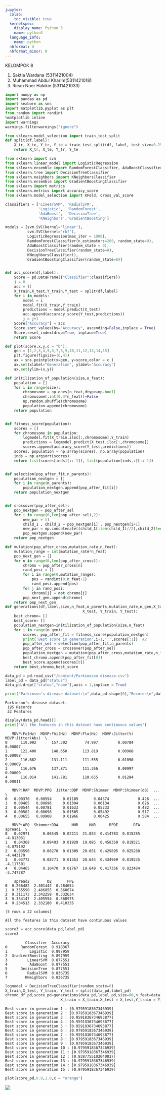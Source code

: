 ```yaml
---
jupyter:
  colab:
    toc_visible: true
  kernelspec:
    display_name: Python 3
    name: python3
  language_info:
    name: python
  nbformat: 4
  nbformat_minor: 0
---
```


<div class="cell markdown" id="DFzWDd1ap-AN">

KELOMPOK 8

1.  Saktia Wardana (5311421004)
2.  Muhammad Abdul Kharim(5311421018)
3.  Riean Noer Hakikie (5311421033)

</div>

<div class="cell code" execution_count="26" id="4rDU6-IApwrB">

``` python
import numpy as np
import pandas as pd
import seaborn as sns
import matplotlib.pyplot as plt
from random import randint
%matplotlib inline
import warnings
warnings.filterwarnings("ignore")

from sklearn.model_selection import train_test_split
def split(df,label):
    X_tr, X_te, Y_tr, Y_te = train_test_split(df, label, test_size=0.25, random_state=42)
    return X_tr, X_te, Y_tr, Y_te

from sklearn import svm
from sklearn.linear_model import LogisticRegression
from sklearn.ensemble import RandomForestClassifier, AdaBoostClassifier
from sklearn.tree import DecisionTreeClassifier
from sklearn.neighbors import KNeighborsClassifier
from sklearn.ensemble import GradientBoostingClassifier
from sklearn import metrics
from sklearn.metrics import accuracy_score
from sklearn.model_selection import KFold, cross_val_score

classifiers = ['LinearSVM', 'RadialSVM',
               'Logistic',  'RandomForest',
               'AdaBoost',  'DecisionTree',
               'KNeighbors','GradientBoosting']

models = [svm.SVC(kernel='linear'),
          svm.SVC(kernel='rbf'),
          LogisticRegression(max_iter = 1000),
          RandomForestClassifier(n_estimators=200, random_state=0),
          AdaBoostClassifier(random_state = 0),
          DecisionTreeClassifier(random_state=0),
          KNeighborsClassifier(),
          GradientBoostingClassifier(random_state=0)]


def acc_score(df,label):
    Score = pd.DataFrame({"Classifier":classifiers})
    j = 0
    acc = []
    X_train,X_test,Y_train,Y_test = split(df,label)
    for i in models:
        model = i
        model.fit(X_train,Y_train)
        predictions = model.predict(X_test)
        acc.append(accuracy_score(Y_test,predictions))
        j = j+1
    Score["Accuracy"] = acc
    Score.sort_values(by="Accuracy", ascending=False,inplace = True)
    Score.reset_index(drop=True, inplace=True)
    return Score

def plot(score,x,y,c = "b"):
    gen = [1,2,3,4,5,6,7,8,9,10,11,12,13,14,15]
    plt.figure(figsize=(6,4))
    ax = sns.pointplot(x=gen, y=score,color = c )
    ax.set(xlabel="Generation", ylabel="Accuracy")
    ax.set(ylim=(x,y))
```

</div>

<div class="cell code" execution_count="27" id="WykCouhgrNRe">

``` python
def initilization_of_population(size,n_feat):
    population = []
    for i in range(size):
        chromosome = np.ones(n_feat,dtype=np.bool)
        chromosome[:int(0.3*n_feat)]=False
        np.random.shuffle(chromosome)
        population.append(chromosome)
    return population


def fitness_score(population):
    scores = []
    for chromosome in population:
        logmodel.fit(X_train.iloc[:,chromosome],Y_train)
        predictions = logmodel.predict(X_test.iloc[:,chromosome])
        scores.append(accuracy_score(Y_test,predictions))
    scores, population = np.array(scores), np.array(population)
    inds = np.argsort(scores)
    return list(scores[inds][::-1]), list(population[inds,:][::-1])


def selection(pop_after_fit,n_parents):
    population_nextgen = []
    for i in range(n_parents):
        population_nextgen.append(pop_after_fit[i])
    return population_nextgen


def crossover(pop_after_sel):
    pop_nextgen = pop_after_sel
    for i in range(0,len(pop_after_sel),2):
        new_par = []
        child_1 , child_2 = pop_nextgen[i] , pop_nextgen[i+1]
        new_par = np.concatenate((child_1[:len(child_1)//2],child_2[len(child_1)//2:]))
        pop_nextgen.append(new_par)
    return pop_nextgen

def mutation(pop_after_cross,mutation_rate,n_feat):
    mutation_range = int(mutation_rate*n_feat)
    pop_next_gen = []
    for n in range(0,len(pop_after_cross)):
        chromo = pop_after_cross[n]
        rand_posi = []
        for i in range(0,mutation_range):
            pos = randint(0,n_feat-1)
            rand_posi.append(pos)
        for j in rand_posi:
            chromo[j] = not chromo[j]
        pop_next_gen.append(chromo)
    return pop_next_gen
def generations(df,label,size,n_feat,n_parents,mutation_rate,n_gen,X_train,
                                   X_test, Y_train, Y_test):
    best_chromo= []
    best_score= []
    population_nextgen=initilization_of_population(size,n_feat)
    for i in range(n_gen):
        scores, pop_after_fit = fitness_score(population_nextgen)
        print('Best score in generation',i+1,':',scores[:1])  #2
        pop_after_sel = selection(pop_after_fit,n_parents)
        pop_after_cross = crossover(pop_after_sel)
        population_nextgen = mutation(pop_after_cross,mutation_rate,n_feat)
        best_chromo.append(pop_after_fit[0])
        best_score.append(scores[0])
    return best_chromo,best_score
```

</div>

<div class="cell code" execution_count="28"
colab="{&quot;base_uri&quot;:&quot;https://localhost:8080/&quot;}"
id="QZ1Nrg7VrofV" outputId="09b2e374-8535-4f81-ce78-89cbb9c2dec2">

``` python
data_pd = pd.read_csv("/content/Parkinsson disease.csv")
label_pd = data_pd["status"]
data_pd.drop(["status","name"],axis = 1,inplace = True)

print("Parkinson's disease dataset:\n",data_pd.shape[0],"Records\n",data_pd.shape[1],"Features")
```

<div class="output stream stdout">

    Parkinson's disease dataset:
     195 Records
     22 Features

</div>

</div>

<div class="cell code" execution_count="29"
colab="{&quot;base_uri&quot;:&quot;https://localhost:8080/&quot;,&quot;height&quot;:274}"
id="4CjiNf-pwI-v" outputId="724dd0e5-33d3-4353-a1ef-aad205db72ca">

``` python
display(data_pd.head())
print("All the features in this dataset have continuous values")
```

<div class="output display_data">

       MDVP:Fo(Hz)  MDVP:Fhi(Hz)  MDVP:Flo(Hz)  MDVP:Jitter(%)  MDVP:Jitter(Abs)  \
    0      119.992       157.302        74.997         0.00784           0.00007   
    1      122.400       148.650       113.819         0.00968           0.00008   
    2      116.682       131.111       111.555         0.01050           0.00009   
    3      116.676       137.871       111.366         0.00997           0.00009   
    4      116.014       141.781       110.655         0.01284           0.00011   

       MDVP:RAP  MDVP:PPQ  Jitter:DDP  MDVP:Shimmer  MDVP:Shimmer(dB)  ...  \
    0   0.00370   0.00554     0.01109       0.04374             0.426  ...   
    1   0.00465   0.00696     0.01394       0.06134             0.626  ...   
    2   0.00544   0.00781     0.01633       0.05233             0.482  ...   
    3   0.00502   0.00698     0.01505       0.05492             0.517  ...   
    4   0.00655   0.00908     0.01966       0.06425             0.584  ...   

       MDVP:APQ  Shimmer:DDA      NHR     HNR      RPDE       DFA   spread1  \
    0   0.02971      0.06545  0.02211  21.033  0.414783  0.815285 -4.813031   
    1   0.04368      0.09403  0.01929  19.085  0.458359  0.819521 -4.075192   
    2   0.03590      0.08270  0.01309  20.651  0.429895  0.825288 -4.443179   
    3   0.03772      0.08771  0.01353  20.644  0.434969  0.819235 -4.117501   
    4   0.04465      0.10470  0.01767  19.649  0.417356  0.823484 -3.747787   

        spread2        D2       PPE  
    0  0.266482  2.301442  0.284654  
    1  0.335590  2.486855  0.368674  
    2  0.311173  2.342259  0.332634  
    3  0.334147  2.405554  0.368975  
    4  0.234513  2.332180  0.410335  

    [5 rows x 22 columns]

</div>

<div class="output stream stdout">

    All the features in this dataset have continuous values

</div>

</div>

<div class="cell code" execution_count="30"
colab="{&quot;base_uri&quot;:&quot;https://localhost:8080/&quot;,&quot;height&quot;:300}"
id="ccmkjBsZwMb1" outputId="3a3a3528-e744-4f13-8208-49faf56f15b8">

``` python
score3 = acc_score(data_pd,label_pd)
score3
```

<div class="output execute_result" execution_count="30">

             Classifier  Accuracy
    0      RandomForest  0.918367
    1          Logistic  0.897959
    2  GradientBoosting  0.897959
    3         LinearSVM  0.877551
    4          AdaBoost  0.877551
    5      DecisionTree  0.877551
    6         RadialSVM  0.836735
    7        KNeighbors  0.836735

</div>

</div>

<div class="cell code" execution_count="33"
colab="{&quot;base_uri&quot;:&quot;https://localhost:8080/&quot;}"
id="wAVgKxeBwP0w" outputId="a7be4cbc-04c4-429f-d389-3a95422f1288">

``` python
logmodel = DecisionTreeClassifier(random_state=0)
X_train,X_test, Y_train, Y_test = split(data_pd,label_pd)
chromo_df_pd,score_pd=generations(data_pd,label_pd,size=80,n_feat=data_pd.shape[1],n_parents=64,mutation_rate=0.20,n_gen=15,
                         X_train = X_train,X_test = X_test,Y_train = Y_train,Y_test = Y_test)
```

<div class="output stream stdout">

    Best score in generation 1 : [0.9795918367346939]
    Best score in generation 2 : [0.9795918367346939]
    Best score in generation 3 : [0.9591836734693877]
    Best score in generation 4 : [0.9591836734693877]
    Best score in generation 5 : [0.9591836734693877]
    Best score in generation 6 : [0.9795918367346939]
    Best score in generation 7 : [0.9591836734693877]
    Best score in generation 8 : [0.9795918367346939]
    Best score in generation 9 : [0.9795918367346939]
    Best score in generation 10 : [0.9795918367346939]
    Best score in generation 11 : [0.9795918367346939]
    Best score in generation 12 : [0.9387755102040817]
    Best score in generation 13 : [0.9795918367346939]
    Best score in generation 14 : [0.9795918367346939]
    Best score in generation 15 : [0.9795918367346939]

</div>

</div>

<div class="cell code" execution_count="34"
colab="{&quot;base_uri&quot;:&quot;https://localhost:8080/&quot;,&quot;height&quot;:393}"
id="-y17mmMBwUVq" outputId="e5776d16-5aa4-48bc-fb29-66fb41b17938">

``` python
plot(score_pd,0.9,1.0,c = "orange")
```

<div class="output display_data">

![](d1d65344063ecac3871fb10605f0ffdf488722ff.png)

</div>

</div>
